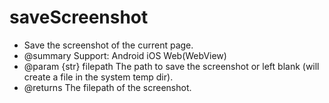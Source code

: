 # saveScreenshot

* Save the screenshot of the current page.
* @summary Support: Android iOS Web(WebView)
* @param {str} filepath The path to save the screenshot or left blank (will create a file in the system temp dir).
* @returns The filepath of the screenshot.